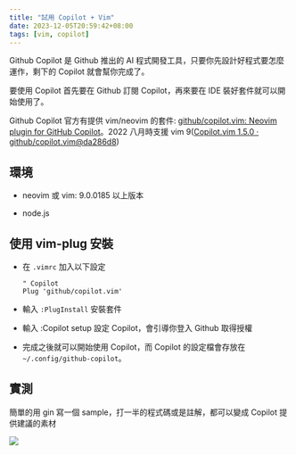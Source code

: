 ```yaml
---
title: "試用 Copilot + Vim"
date: 2023-12-05T20:59:42+08:00
tags: [vim, copilot]
---
```


Github Copilot 是 Github 推出的 AI 程式開發工具，只要你先設計好程式要怎麼運作，剩下的 Copilot 就會幫你完成了。

要使用 Copilot 首先要在 Github 訂閱 Copilot，再來要在 IDE 裝好套件就可以開始使用了。

Github Copilot 官方有提供 vim/neovim 的套件: [github/copilot.vim: Neovim plugin for GitHub Copilot](https://github.com/github/copilot.vim)。2022 八月時支援 vim 9([Copilot.vim 1.5.0 · github/copilot.vim@da286d8](https://github.com/github/copilot.vim/commit/da286d8c52159026f9cba16cd0f98b609c056841))

## 環境

- neovim 或 vim: 9\.0.0185 以上版本

- node.js

## 使用 vim-plug 安裝

- 在 `.vimrc` 加入以下設定

   ```plain
   " Copilot
   Plug 'github/copilot.vim'
   ```

- 輸入 `:PlugInstall` 安裝套件

- 輸入 :Copilot setup 設定 Copilot，會引導你登入 Github 取得授權

- 完成之後就可以開始使用 Copilot，而 Copilot 的設定檔會存放在 `~/.config/github-copilot`。

## 實測

簡單的用 gin 寫一個 sample，打一半的程式碼或是註解，都可以變成 Copilot 提供建議的素材

![](/posts/2023/12/copilot-vim-sample.png)


